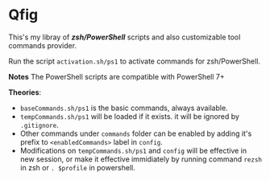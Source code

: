 # Qfig

This's my libray of ***zsh/PowerShell*** scripts and also customizable tool commands provider.

Run the script `activation.sh/ps1` to activate commands for zsh/PowerShell.

**Notes**
The PowerShell scripts are compatible with PowerShell 7+

**Theories**:
- `baseCommands.sh/ps1` is the basic commands, always available.
- `tempCommands.sh/ps1` will be loaded if it exists. it will be ignored by `.gitignore`.
- Other commands under `commands` folder can be enabled by adding it's prefix to `<enabledCommands>` label in `config`.
- Modifications on `tempCommands.sh/ps1` and `config` will be effective in new session, or make it effective immidiately by running command `rezsh` in zsh or `. $profile` in powershell.
